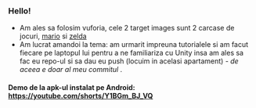 ### Hello!

- Am ales sa folosim vuforia, cele 2 target images sunt 2 carcase de jocuri, <a href="https://m.media-amazon.com/images/I/91-VfRp-i0L.jpg">mario</a> si <a href="https://m.media-amazon.com/images/I/91Aa9ZIAaoL._AC_UF1000,1000_QL80_.jpg">zelda</a> 
- Am lucrat amandoi la tema: am urmarit impreuna tutorialele si am facut fiecare pe laptopul lui pentru a ne familiariza cu Unity insa am ales sa fac eu repo-ul si sa dau eu push (locuim in acelasi apartament) - <i> de aceea e doar al meu commitul </i>.

#### Demo de la apk-ul instalat pe Android: https://youtube.com/shorts/Y1BGm_BJ_VQ

